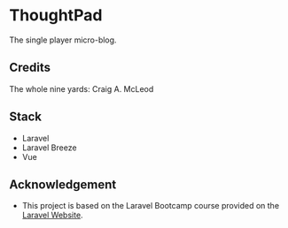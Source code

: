 # ThoughtPad
The single player micro-blog.

## Credits
The whole nine yards: Craig A. McLeod

## Stack
- Laravel
- Laravel Breeze
- Vue

## Acknowledgement
- This project is based on the Laravel Bootcamp course provided on the [Laravel Website](https://bootcamp.laravel.com).